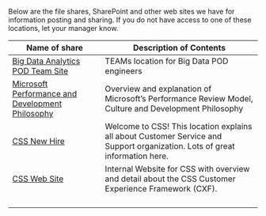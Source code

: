 Below are the file shares, SharePoint and other web sites we have for information posting and sharing.  If you do not have access to one of these locations, let your manager know. 



|Name of share                 |Description of Contents  | 
|--|--|
| [Big Data Analytics POD Team Site](https://teams.microsoft.com/l/channel/19%3aca2d1551dcd84c508a0e1e46bef4ffdb%40thread.skype/Big%2520Data?groupId=b4406fcb-c245-4a04-a498-7ec6c2c0ae75&tenantId=72f988bf-86f1-41af-91ab-2d7cd011db47) | TEAMs location for Big Data POD engineers |
| [Microsoft Performance and Development Philosophy](https://microsoft.sharepoint.com/sites/HRw/Pages/perfphilosophy.aspx) | Overview and explanation of Microsoft’s Performance Review Model, Culture and Development Philosophy |
| [CSS New Hire](https://microsoft.sharepoint.com/teams/cssnewhire2) |Welcome to CSS!  This location explains all about Customer Service and Support organization.  Lots of great information here.    |
| [CSS Web Site](https://microsoft.sharepoint.com/teams/CSS) | Internal Website for CSS with overview and detail about the CSS Customer Experience Framework (CXF). |
|  |  |
|  |  |
|  |  |
|  |  |


